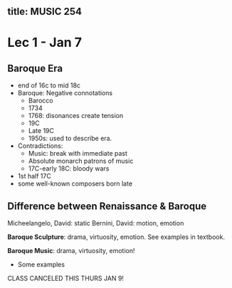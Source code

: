 title: MUSIC 254
---
# Lec 1 - Jan 7
## Baroque Era
* end of 16c to mid 18c
* Baroque: Negative connotations
    * Barocco
    * 1734
    * 1768: disonances create tension
    * 19C
    * Late 19C
    * 1950s: used to describe era.
* Contradictions:
    * Music: break with immediate past
    * Absolute monarch patrons of music
    * 17C-early 18C: bloody wars
* 1st half 17C
* some well-known composers born late

## Difference between Renaissance & Baroque
Micheelangelo, David: static
Bernini, David: motion, emotion

**Baroque Sculpture**: drama, virtuosity, emotion. See examples in textbook.

**Baroque Music**: drama, virtuosity, emotion!
* Some examples



CLASS CANCELED THIS THURS JAN 9!
